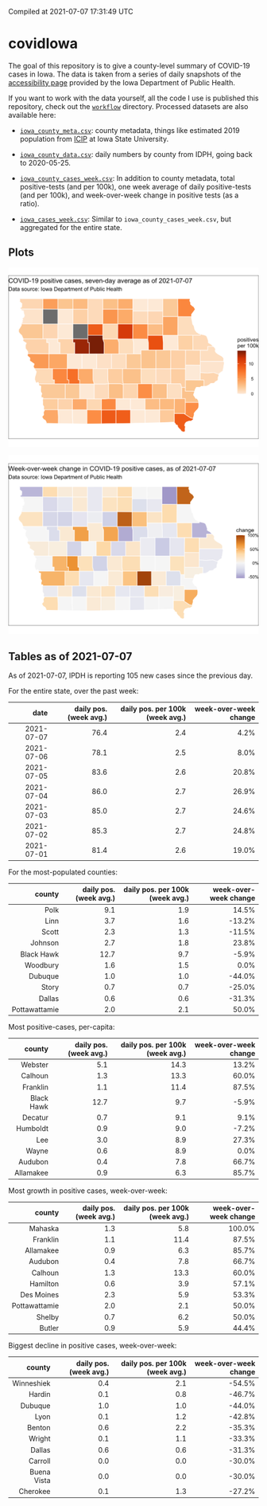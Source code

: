 Compiled at 2021-07-07 17:31:49 UTC

<!-- README.md is generated from README.Rmd. Please edit that file -->

# covidIowa

<!-- badges: start -->

<!-- badges: end -->

The goal of this repository is to give a county-level summary of
COVID-19 cases in Iowa. The data is taken from a series of daily
snapshots of the [accessibility
page](https://coronavirus.iowa.gov/pages/access) provided by the Iowa
Department of Public Health.

If you want to work with the data yourself, all the code I use is
published this repository, check out the [`workflow`](workflow)
directory. Processed datasets are also available here:

  - [`iowa_county_meta.csv`](https://raw.githubusercontent.com/ijlyttle/covidIowa/master/workflow/data/99-publish/iowa_county_meta.csv):
    county metadata, things like estimated 2019 population from
    [ICIP](https://www.icip.iastate.edu/tables/population/counties-estimates)
    at Iowa State University.

  - [`iowa_county_data.csv`](https://raw.githubusercontent.com/ijlyttle/covidIowa/master/workflow/data/99-publish/iowa_county_data.csv):
    daily numbers by county from IDPH, going back to 2020-05-25.

  - [`iowa_county_cases_week.csv`](https://raw.githubusercontent.com/ijlyttle/covidIowa/master/workflow/data/99-publish/iowa_county_data.csv):
    In addition to county metadata, total positive-tests (and per 100k),
    one week average of daily positive-tests (and per 100k), and
    week-over-week change in positive tests (as a ratio).

  - [`iowa_cases_week.csv`](https://raw.githubusercontent.com/ijlyttle/covidIowa/master/workflow/data/99-publish/iowa_cases_week.csv):
    Similar to `iowa_county_cases_week.csv`, but aggregated for the
    entire state.

## Plots

![](workflow/data/99-publish/iowa_cases.png)

![](workflow/data/99-publish/iowa_change.png)

## Tables as of 2021-07-07

As of 2021-07-07, IPDH is reporting 105 new cases since the previous
day.

For the entire state, over the past week:

|       date | daily pos. (week avg.) | daily pos. per 100k (week avg.) | week-over-week change |
| ---------: | ---------------------: | ------------------------------: | --------------------: |
| 2021-07-07 |                   76.4 |                             2.4 |                  4.2% |
| 2021-07-06 |                   78.1 |                             2.5 |                  8.0% |
| 2021-07-05 |                   83.6 |                             2.6 |                 20.8% |
| 2021-07-04 |                   86.0 |                             2.7 |                 26.9% |
| 2021-07-03 |                   85.0 |                             2.7 |                 24.6% |
| 2021-07-02 |                   85.3 |                             2.7 |                 24.8% |
| 2021-07-01 |                   81.4 |                             2.6 |                 19.0% |

For the most-populated counties:

|        county | daily pos. (week avg.) | daily pos. per 100k (week avg.) | week-over-week change |
| ------------: | ---------------------: | ------------------------------: | --------------------: |
|          Polk |                    9.1 |                             1.9 |                 14.5% |
|          Linn |                    3.7 |                             1.6 |               \-13.2% |
|         Scott |                    2.3 |                             1.3 |               \-11.5% |
|       Johnson |                    2.7 |                             1.8 |                 23.8% |
|    Black Hawk |                   12.7 |                             9.7 |                \-5.9% |
|      Woodbury |                    1.6 |                             1.5 |                  0.0% |
|       Dubuque |                    1.0 |                             1.0 |               \-44.0% |
|         Story |                    0.7 |                             0.7 |               \-25.0% |
|        Dallas |                    0.6 |                             0.6 |               \-31.3% |
| Pottawattamie |                    2.0 |                             2.1 |                 50.0% |

Most positive-cases, per-capita:

|     county | daily pos. (week avg.) | daily pos. per 100k (week avg.) | week-over-week change |
| ---------: | ---------------------: | ------------------------------: | --------------------: |
|    Webster |                    5.1 |                            14.3 |                 13.2% |
|    Calhoun |                    1.3 |                            13.3 |                 60.0% |
|   Franklin |                    1.1 |                            11.4 |                 87.5% |
| Black Hawk |                   12.7 |                             9.7 |                \-5.9% |
|    Decatur |                    0.7 |                             9.1 |                  9.1% |
|   Humboldt |                    0.9 |                             9.0 |                \-7.2% |
|        Lee |                    3.0 |                             8.9 |                 27.3% |
|      Wayne |                    0.6 |                             8.9 |                  0.0% |
|    Audubon |                    0.4 |                             7.8 |                 66.7% |
|  Allamakee |                    0.9 |                             6.3 |                 85.7% |

Most growth in positive cases, week-over-week:

|        county | daily pos. (week avg.) | daily pos. per 100k (week avg.) | week-over-week change |
| ------------: | ---------------------: | ------------------------------: | --------------------: |
|       Mahaska |                    1.3 |                             5.8 |                100.0% |
|      Franklin |                    1.1 |                            11.4 |                 87.5% |
|     Allamakee |                    0.9 |                             6.3 |                 85.7% |
|       Audubon |                    0.4 |                             7.8 |                 66.7% |
|       Calhoun |                    1.3 |                            13.3 |                 60.0% |
|      Hamilton |                    0.6 |                             3.9 |                 57.1% |
|    Des Moines |                    2.3 |                             5.9 |                 53.3% |
| Pottawattamie |                    2.0 |                             2.1 |                 50.0% |
|        Shelby |                    0.7 |                             6.2 |                 50.0% |
|        Butler |                    0.9 |                             5.9 |                 44.4% |

Biggest decline in positive cases, week-over-week:

|      county | daily pos. (week avg.) | daily pos. per 100k (week avg.) | week-over-week change |
| ----------: | ---------------------: | ------------------------------: | --------------------: |
|  Winneshiek |                    0.4 |                             2.1 |               \-54.5% |
|      Hardin |                    0.1 |                             0.8 |               \-46.7% |
|     Dubuque |                    1.0 |                             1.0 |               \-44.0% |
|        Lyon |                    0.1 |                             1.2 |               \-42.8% |
|      Benton |                    0.6 |                             2.2 |               \-35.3% |
|      Wright |                    0.1 |                             1.1 |               \-33.3% |
|      Dallas |                    0.6 |                             0.6 |               \-31.3% |
|     Carroll |                    0.0 |                             0.0 |               \-30.0% |
| Buena Vista |                    0.0 |                             0.0 |               \-30.0% |
|    Cherokee |                    0.1 |                             1.3 |               \-27.2% |
